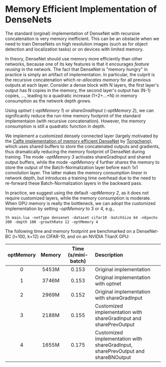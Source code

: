 # Memory Efficient Implementation of DenseNets

The standard (orginal) implementation of DenseNet with recursive concatenation is very memory inefficient. This can be an obstacle when we need to train DenseNets on high resolution images (such as for object detection and localization tasks) or on devices with limited memory.

In theory, DenseNet should use memory more efficiently than other networks, because one of its key features is that it encourages *feature reusing* in the network. The fact that DenseNet is "memory hungry" in practice is simply an artifact of implementation. In particular, the culprit is the recursive concatenation which *re-allocates memory* for all previous outputs at each layer. Consider a dense block with N layers, the first layer's output has N copies in the memory, the second layer's output has (N-1) copies, ..., leading to a quadratic increase (1+2+...+N) in memory consumption as the network depth grows.

Using *optnet* (*-optMemory 1*) or *shareGradInput* (*-optMemory 2*), we can significantly reduce the run-time memory footprint of the standard implementaion (with recursive concatenation). However, the memory consumption is still a quadratic function in depth. 

We implement a customized densely connected layer (largely motivated by the [Caffe implementation of memory efficient DenseNet](https://github.com/Tongcheng/DN_CaffeScript) by [Tongcheng](https://github.com/Tongcheng)), which uses shared buffers to store the concatenated outputs and gradients, thus dramatically reducing the memory footprint of DenseNet during training. The mode *-optMemory 3* activates shareGradInput and shared output buffers, while the mode *-optMemory 4* further shares the memory to store the output of the Batch-Normalization layer before each 1x1 convolution layer. The latter makes the memory consumption *linear* in network depth, but introduces a training time overhead due to the need to re-forward these Batch-Normalization layers in the backward pass.

In practice, we suggest using the default *-optMemory 2*, as it does not require customized layers, while the memory consumption is moderate. When GPU memory is really the bottleneck, we can adopt the customized implementation by setting *-optMemory* to 3 or 4, e.g.,
```
th main.lua -netType densenet -dataset cifar10 -batchSize 64 -nEpochs 300 -depth 100 -growthRate 12 -optMemory 4
``` 

The following time and memory footprint are benchmarked on a DenseNet-BC (l=100, k=12) on CIFAR-10, and on an NVIDIA TitanX GPU:

optMemory | Memory | Time (s/mini-batch) |  Description | 
:-------:|:-------:|:--------:|:-------|
 | 0 | 5453M | 0.153 | Original implementation
 | 1 | 3746M | 0.153 | Original implementation with optnet
 | 2 | 2969M | 0.152 | Original implementation with shareGradInput 
 | 3 | 2188M | 0.155 | Customized implementation with shareGradInput and sharePrevOutput
 | 4 | 1655M | 0.175 | Customized implementation with shareGradInput, sharePrevOutput and shareBNOutput 